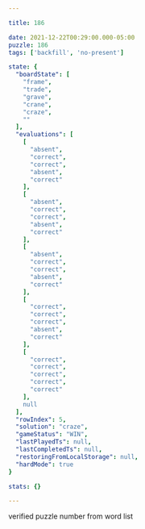 ```yaml
---

title: 186

date: 2021-12-22T00:29:00.000-05:00
puzzle: 186
tags: ['backfill', 'no-present']

state: {
  "boardState": [
    "frame",
    "trade",
    "grave",
    "crane",
    "craze",
    ""
  ],
  "evaluations": [
    [
      "absent",
      "correct",
      "correct",
      "absent",
      "correct"
    ],
    [
      "absent",
      "correct",
      "correct",
      "absent",
      "correct"
    ],
    [
      "absent",
      "correct",
      "correct",
      "absent",
      "correct"
    ],
    [
      "correct",
      "correct",
      "correct",
      "absent",
      "correct"
    ],
    [
      "correct",
      "correct",
      "correct",
      "correct",
      "correct"
    ],
    null
  ],
  "rowIndex": 5,
  "solution": "craze",
  "gameStatus": "WIN",
  "lastPlayedTs": null,
  "lastCompletedTs": null,
  "restoringFromLocalStorage": null,
  "hardMode": true
}

stats: {}

---
```


<!-- more -->

verified puzzle number from word list

